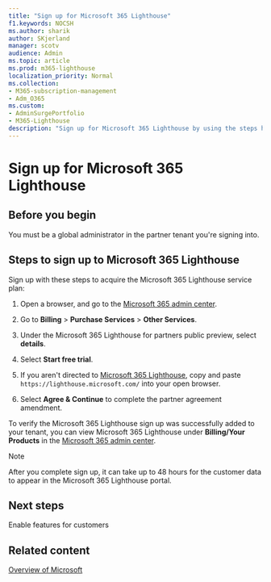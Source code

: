 ```yaml
---
title: "Sign up for Microsoft 365 Lighthouse"
f1.keywords: NOCSH
ms.author: sharik
author: SKjerland
manager: scotv
audience: Admin
ms.topic: article
ms.prod: m365-lighthouse
localization_priority: Normal
ms.collection:
- M365-subscription-management
- Adm_O365
ms.custom:
- AdminSurgePortfolio
- M365-Lighthouse                         
description: "Sign up for Microsoft 365 Lighthouse by using the steps here to acquire the service plan. "
---
```


# Sign up for Microsoft 365 Lighthouse

## Before you begin

You must be a global administrator in the partner tenant you're signing into.

## Steps to sign up to Microsoft 365 Lighthouse

Sign up with these steps to acquire the Microsoft 365 Lighthouse service plan:

1. Open a browser, and go to the [Microsoft 365 admin center](https://admin.microsoft.com).

1. Go to **Billing** > **Purchase Services** > **Other Services**.

1. Under the Microsoft 365 Lighthouse for partners public preview, select **details**. 

1. Select **Start free trial**.

1. If you aren't directed to [Microsoft 365 Lighthouse](https://lighthouse.microsoft.com/), copy and paste `https://lighthouse.microsoft.com/` into your open browser.

1. Select **Agree & Continue** to complete the partner agreement amendment.

To verify the Microsoft 365 Lighthouse sign up was successfully added to your tenant, you can view Microsoft 365 Lighthouse under **Billing/Your Products** in the [Microsoft 365 admin center](https://admin.microsoft.com).

> [!NOTE]
> After you complete sign up, it can take up to 48 hours for the customer data to appear in the Microsoft 365 Lighthouse portal.

## Next steps

Enable features for customers 

## Related content

[Overview of Microsoft](overview-m365-lighthouse.md)
